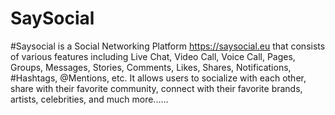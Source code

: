 # SaySocial
#Saysocial is a Social Networking Platform https://saysocial.eu that consists of various features including Live Chat, Video Call, Voice Call, Pages, Groups, Messages, Stories, Comments, Likes, Shares, Notifications, #Hashtags, @Mentions, etc. It allows users to socialize with each other, share with their favorite community, connect with their favorite brands, artists, celebrities, and much more......
